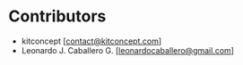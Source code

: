 # Contributors

- kitconcept [contact@kitconcept.com]
- Leonardo J. Caballero G. [leonardocaballero@gmail.com]
